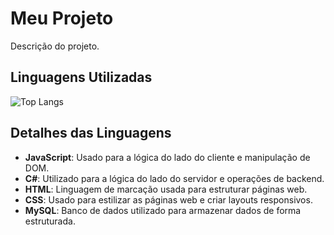# Meu Projeto

Descrição do projeto.

## Linguagens Utilizadas

![Top Langs](https://github-readme-stats.vercel.app/api/top-langs/?username=SEU_NOME_DE_USUARIO&layout=compact&langs_count=10&theme=default)

## Detalhes das Linguagens

- **JavaScript**: Usado para a lógica do lado do cliente e manipulação de DOM.
- **C#**: Utilizado para a lógica do lado do servidor e operações de backend.
- **HTML**: Linguagem de marcação usada para estruturar páginas web.
- **CSS**: Usado para estilizar as páginas web e criar layouts responsivos.
- **MySQL**: Banco de dados utilizado para armazenar dados de forma estruturada.

